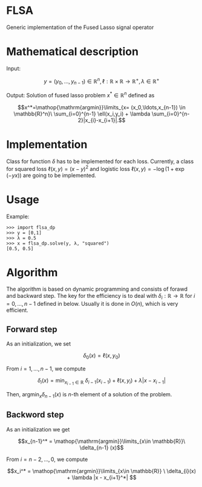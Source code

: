 # FLSA
Generic implementation of the Fused Lasso signal operator 

# Mathematical description
Input: 

$$y = (y_0,\ldots,y_{n-1}) \in \mathbb{R}^n, \ell: \mathbb{R} \times \mathbb{R} \to \mathbb{R}^+ , \lambda \in \mathbb{R}^+$$ 

Output: Solution of fused lasso problem $x^*\in\mathbb{R}^n$ defined as 

$$x^*=\mathop{\mathrm{argmin}}\limits_{x= (x_0,\ldots,x_{n-1}) \in \mathbb{R}^n}\ \sum_{i=0}^{n-1} \ell(x_i,y_i) + \lambda \sum_{i=0}^{n-2}|x_{i}-x_{i+1}|.$$

# Implementation

Class for function $\delta$ has to be implemented for each loss.
Currently, a class for squared loss $\ell(x,y) = (x-y)^2$ and logistic loss $\ell(x,y) = -\log(1+\exp(-yx))$ are going to be implemented.

# Usage
Example:
```
>>> import flsa_dp
>>> y = [0,1]
>>> λ = 0.5
>>> x = flsa_dp.solve(y, λ, "squared")
[0.5, 0.5]
```

# Algorithm
The algorithm is based on dynamic programming and consists of forawd and backward step. 
The key for the efficiency is to deal with $\delta_i:\mathbb{R}\to\mathbb{R}$ for $i=0,\ldots,n-1$ defined in below.
Usually it is done in $O(n)$, which is very efficient.

## Forward step
As an initialization, we set 

$$ \delta_0(x) = \ell(x,y_0) $$

From $i=1,\ldots ,n-1$, we compute 

$$\delta_i (x) = \min_{x_{i-1}\in \mathbb{R}}\ \delta_{i-1}(x_{i-1}) + \ell(x,y_{i}) + \lambda |x-x_{i-1}|$$

Then, $\mathop{\mathrm{argmin}}\nolimits_{x} \delta_{n-1}(x)$ is $n$-th element of a solution of the problem.

## Backword step

As an initialization we get

$$x_{n-1}^* = \mathop{\mathrm{argmin}}\limits_{x\in \mathbb{R}}\  \delta_{n-1} (x)$$

From $i=n-2,\ldots,0$, we compute

$$x_i^* = \mathop{\mathrm{argmin}}\limits_{x\in \mathbb{R}} \ \delta_{i}(x) + \lambda |x - x_{i+1}^*| $$
